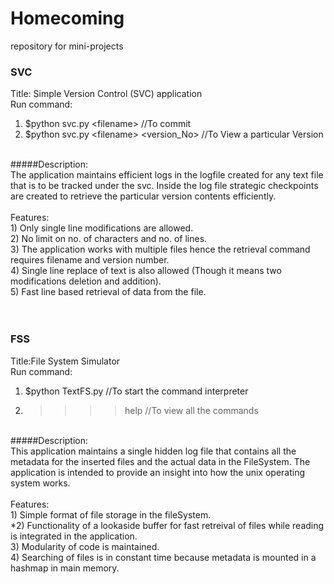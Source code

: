 # Homecoming
repository for mini-projects


### SVC
Title: Simple Version Control (SVC) application<br>
Run command: <br>
1) $python svc.py \<filename\> //To commit <br>
2) $python svc.py \<filename\> \<version_No\> //To View a particular Version <br>
<br>
#####Description:<br>
The application maintains efficient logs in the logfile created for any text file that is to be tracked under the svc. Inside the log file strategic checkpoints are created to retrieve the particular version contents efficiently.<br>
<br>
Features:<br>
1) Only single line modifications are allowed.<br>
2) No limit on no. of characters and no. of lines.<br>
3) The application works with multiple files hence the retrieval command requires filename and version number.<br>
4) Single line replace of text is also allowed (Though it means two modifications deletion and addition).<br>
5) Fast line based retrieval of data from the file.<br>
<br><br>


### FSS
Title:File System Simulator <br>
Run command: <br>
1) $python TextFS.py //To start the command interpreter <br>
2) >>>>help //To view all the commands <br>
<br>
#####Description:<br>
This application maintains a single hidden log file that contains all the metadata for the inserted files and the actual data in the FileSystem. The application is intended to provide an insight into how the unix operating system works.<br>
<br>
Features:<br>
1) Simple format of file storage in the fileSystem.<br>
*2) Functionality of a lookaside buffer for fast retreival of files while reading is integrated in the application.<br>
3) Modularity of code is maintained.<br>
4) Searching of files is in constant time because metadata is mounted in a hashmap in main memory. <br>
<br><br>
